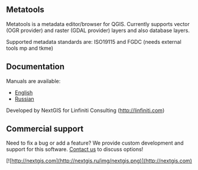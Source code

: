 Metatools
---------
Metatools is a metadata editor/browser for QGIS. Currently supports vector (OGR
provider) and raster (GDAL provider) layers and also database layers.

Supported metadata standards are: ISO19115 and FGDC (needs external tools mp and
tkme)

Documentation
-------------

Manuals are available:
* [English](http://gis-lab.info/qa/metatools-eng.html)
* [Russian](http://gis-lab.info/qa/metatools.html)


Developed by NextGIS for Linfiniti Consulting (http://linfiniti.com)

Commercial support
----------
Need to fix a bug or add a feature? We provide custom development and support for this software. [Contact us](http://nextgis.ru/en/contact/) to discuss options!

[![http://nextgis.com](http://nextgis.ru/img/nextgis.png)](http://nextgis.com)
